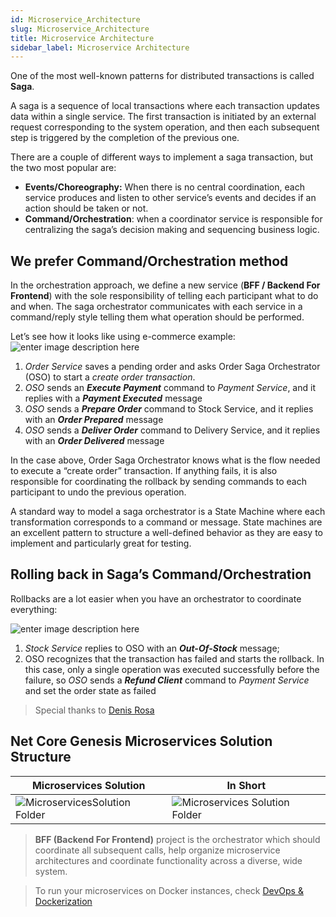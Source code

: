 ```yaml
---
id: Microservice_Architecture
slug: Microservice_Architecture
title: Microservice Architecture
sidebar_label: Microservice Architecture
---
```


One of the most well-known patterns for distributed transactions is called **Saga**.

A saga is a sequence of local transactions where each transaction updates data within a single service. The first transaction is initiated by an external request corresponding to the system operation, and then each subsequent step is triggered by the completion of the previous one.

There are a couple of different ways to implement a saga transaction, but the two most popular are:

- **Events/Choreography:** When there is no central coordination, each service produces and listen to other service’s events and decides if an action should be taken or not.
- **Command/Orchestration**: when a coordinator service is responsible for centralizing the saga’s decision making and sequencing business logic.

## We prefer Command/Orchestration method

In the orchestration approach, we define a new service (**BFF / Backend For Frontend**) with the sole responsibility of telling each participant what to do and when. The saga orchestrator communicates with each service in a command/reply style telling them what operation should be performed.

Let’s see how it looks like using e-commerce example:
![enter image description here](https://netcoregenesis.com/images/documentation/saga-pattern-command-orchestration.png)

1. _Order Service_  saves a pending order and asks Order Saga Orchestrator (OSO) to start a  _create order transaction_.
2. _OSO_  sends an  _**Execute Payment**_  command to  _Payment Service_, and it replies with a  _**Payment Executed**_  message
3. _OSO_  sends a  _**Prepare Order**_  command to Stock Service, and it replies with an  _**Order Prepared**_  message
4. _OSO_  sends a  _**Deliver Order**_  command to Delivery Service, and it replies with an  _**Order Delivered**_  message

In the case above, Order Saga Orchestrator knows what is the flow needed to execute a “create order” transaction. If anything fails, it is also responsible for coordinating the rollback by sending commands to each participant to undo the previous operation.

A standard way to model a saga orchestrator is a State Machine where each transformation corresponds to a command or message. State machines are an excellent pattern to structure a well-defined behavior as they are easy to implement and particularly great for testing.

## Rolling back in Saga’s Command/Orchestration

Rollbacks are a lot easier when you have an orchestrator to coordinate everything:

![enter image description here](https://netcoregenesis.com/images/documentation/saga-pattern-rollback.png)

1. _Stock Service_ replies to OSO with an **_Out-Of-Stock_** message;
2. OSO recognizes that the transaction has failed and starts the rollback.
In this case, only a single operation was executed successfully before the failure, so _OSO_ sends a **_Refund Client_** command to _Payment Service_ and set the order state as failed

> Special thanks to [Denis Rosa](https://blog.couchbase.com/saga-pattern-implement-business-transactions-using-microservices-part-2/)

## Net Core Genesis Microservices Solution Structure

| Microservices Solution | In Short |
|--|--|
| ![MicroservicesSolution Folder](https://netcoregenesis.com/images/documentation/microservice_solution_folder_structure_detail.png) | ![Microservices Solution Folder](https://netcoregenesis.com/images/documentation/microservice_solution_folder_structure.png) |

> **BFF (Backend For Frontend)** project is the orchestrator which should coordinate all subsequent calls, help organize microservice architectures and coordinate functionality across a diverse, wide system.

> To run your microservices on Docker instances, check [DevOps & Dockerization](Server%20&%20System/DevOps_Dockerization.md)
